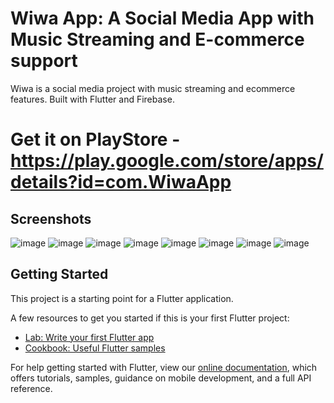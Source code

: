 # Wiwa App: A Social Media App with Music Streaming and E-commerce support

Wiwa is a social media project with music streaming and ecommerce features. Built with Flutter and Firebase.

# Get it on PlayStore - https://play.google.com/store/apps/details?id=com.WiwaApp

## Screenshots
![image](https://play-lh.googleusercontent.com/EI3tAx2FovUWm3DVtft_8T95LkKfIEyhxUXie2dKuScvPvF86Wn-Z7WaPoCq1oElHg=w720-h310-rw)
![image](https://play-lh.googleusercontent.com/bc3ry57LrY9FNP8YtCSjuzQQKT9pHgyozTU66ViiInwGZhhPDSNKOJh4i8lBdcje7g=w720-h310-rw)
![image](https://play-lh.googleusercontent.com/YdZLHupsN8SpXqEqKSR1ooUodmoTMNcBKbqJsm4irdwUIRnEv18QrSUC5dYh_QyMRgk=w720-h310-rw)
![image](https://play-lh.googleusercontent.com/BQYgnUBGhZFh32OzjELnfC1qpd4Keybw5elPzrGzbLMnwEwzHO5FK147dtc_QWi_pg=w720-h310-rw)
![image](https://play-lh.googleusercontent.com/-YRxzlJB4LPAKARtRYExOdJPKfK0Xd2q28SAZ9VmmlxtnOpbfRWBLOy04X_CQ6UcYsE=w720-h310-rw)
![image](https://play-lh.googleusercontent.com/HjhKs5UTXCjTzffWUlAsbX4ZJhRMoKDCJCpeJ-wuB55Pp3igHzj0YGExXnt5sLrJ4Tb6=w720-h310-rw)
![image](https://play-lh.googleusercontent.com/wYu3BmzVQ2vjDnxJ8holsITpiK2NlqBUPpPShEHtGVCk2Y4qZG0u27t1BBFR5w1gTQ=w720-h310-rw)
![image](https://play-lh.googleusercontent.com/YgsQd9Sc7dneKT9MSfow3l3mkG6QM-BsiWsZX_S-QTf5O0SBxMyTFqH0n8RZAuVjJfmE=w720-h310-rw)


## Getting Started

This project is a starting point for a Flutter application.

A few resources to get you started if this is your first Flutter project:

- [Lab: Write your first Flutter app](https://flutter.dev/docs/get-started/codelab)
- [Cookbook: Useful Flutter samples](https://flutter.dev/docs/cookbook)

For help getting started with Flutter, view our
[online documentation](https://flutter.dev/docs), which offers tutorials,
samples, guidance on mobile development, and a full API reference.
